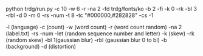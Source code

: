 python trdg/run.py -c 10 -w 6 -r -na 2 -fd trdg/fonts/ko -b 2 -fi -k 0 -rk -bl 3 -rbl -d 0 -m 0 -rs -num -t 8 -tc "#000000,#282828" -cs -1

-l (language)
-c (count)
-w (word count)
-r (word count random)
-na 2 (label.txt)
-rs -num -let (random sequence number and letter)
-k (skew) 
-rk (random skew)
-bl 1(gaussian blur)
-rbl (gaussian blur 0 to bl)
-b (background)
-d (distortion)